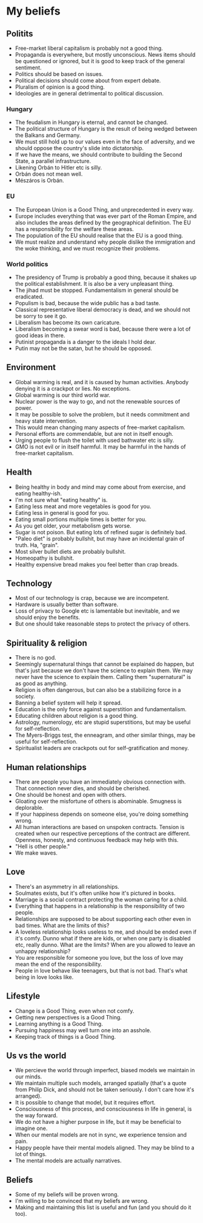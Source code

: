 # My beliefs

## Politits
- Free-market liberal capitalism is probably not a good thing.
- Propaganda is everywhere, but mostly unconscious. News items should be questioned or ignored, but it is good to keep track of the general sentiment.
- Politics should be based on issues.
- Political decisions should come about from expert debate.
- Pluralism of opinion is a good thing.
- Ideologies are in general detrimental to political discussion.

### Hungary
- The feudalism in Hungary is eternal, and cannot be changed.
- The political structure of Hungary is the result of being wedged between the Balkans and Germany.
- We must still hold up to our values even in the face of adversity, and we should oppose the country's slide into dictatorship.
- If we have the means, we should contribute to building the Second State, a parallel infrastructure.
- Likening Orbán to Hitler etc is silly.
- Orbán does not mean well.
- Mészáros is Orbán.

### EU
- The European Union is a Good Thing, and unprecedented in every way.
- Europe includes everything that was ever part of the Roman Empire, and also includes the areas defined by the geographical definition. The EU has a responsibility for the welfare these areas.
- The population of the EU should realise that the EU is a good thing.
- We must realize and understand why people dislike the immigration and the woke thinking, and we must recognize their problems.

### World politics
- The presidency of Trump is probably a good thing, because it shakes up the political establishment. It is also be a very unpleasant thing.
- The jihad must be stopped. Fundamentalism in general should be eradicated.
- Populism is bad, because the wide public has a bad taste.
- Classical representative liberal democracy is dead, and we should not be sorry to see it go.
- Liberalism has become its own caricature.
- Liberalism becoming a swear word is bad, because there were a lot of good ideas in there.
- Putinist propaganda is a danger to the ideals I hold dear.
- Putin may not be the satan, but he should be opposed.

## Environment
- Global warming is real, and it is caused by human activities. Anybody denying it is a crackpot or lies. No exceptions.
- Global warming is our third world war. 
- Nuclear power is the way to go, and not the renewable sources of power.
- It may be possible to solve the problem, but it needs commitment and heavy state intervention.
- This would mean changing many aspects of free-market capitalism.
- Personal efforts are commendable, but are not in itself enough.
- Urging people to flush the toilet with used bathwater etc is silly.
- GMO is not evil or in itself harmful. It may be harmful in the hands of free-market capitalism.

## Health
- Being healthy in body and mind may come about from exercise, and eating healthy-ish.
- I'm not sure what "eating healthy" is.
- Eating less meat and more vegetables is good for you.
- Eating less in general is good for you.
- Eating small portions multiple times is better for you.
- As you get older, your metabolism gets worse.
- Sugar is not poison. But eating lots of refined sugar is definitely bad.
- "Paleo diet" is probably bullshit, but may have an incidental grain of truth. Ha, "grain".
- Most silver bullet diets are probably bullshit.
- Homeopathy is bullshit.
- Healthy expensive bread makes you feel better than crap breads.

## Technology
- Most of our technology is crap, because we are incompetent.
- Hardware is usually better than software.
- Loss of privacy to Google etc is lamentable but inevitable, and we should enjoy the benefits.
- But one should take reasonable steps to protect the privacy of others.

## Spirituality & religion
- There is no god.
- Seemingly supernatural things that cannot be explained do happen, but that's just because we don't have the science to explain them. We may never have the science to explain them. Calling them "supernatural" is as good as anything.
- Religion is often dangerous, but can also be a stabilizing force in a society.
- Banning a belief system will help it spread.
- Education is the only force against superstition and fundamentalism.
- Educating children about religion is a good thing. 
- Astrology, numerology, etc are stupid superstitions, but may be useful for self-reflection.
- The Myers-Briggs test, the enneagram, and other similar things, may be useful for self-reflection.
- Spiritualist leaders are crackpots out for self-gratification and money.

## Human relationships
- There are people you have an immediately obvious connection with. That connection never dies, and should be cherished.
- One should be honest and open with others. 
- Gloating over the misfortune of others is abominable. Smugness is deplorable.
- If your happiness depends on someone else, you're doing something wrong.
- All human interactions are based on unspoken contracts. Tension is created when our respective perceptions of the contract are different. Openness, honesty, and continuous feedback may help with this.
- "Hell is other people."
- We make waves.

## Love
- There's an asymmetry in all relationships.
- Soulmates exists, but it's often unlike how it's pictured in books.
- Marriage is a social contract protecting the woman caring for a child.
- Everything that happens in a relationship is the responsibility of two people.
- Relationships are supposed to be about supporting each other even in bad times. What are the limits of this?
- A loveless relationship looks useless to me, and should be ended even if it's comfy. Dunno what if there are kids, or when one party is disabled etc, really dunno. What are the limits? When are you allowed to leave an unhappy relationship?
- You are responsible for someone you love, but the loss of love may mean the end of the responsibility.
- People in love behave like teenagers, but that is not bad. That's what being in love looks like.

## Lifestyle
- Change is a Good Thing, even when not comfy.
- Getting new perspectives is a Good Thing.
- Learning anything is a Good Thing.
- Pursuing happiness may well turn one into an asshole.
- Keeping track of things is a Good Thing.

## Us vs the world
- We percieve the world through imperfect, biased models we maintain in our minds.
- We maintain multiple such models, arranged spatially (that's a quote from Philip Dick, and should not be taken seriously. I don't care how it's arranged).
- It is possible to change that model, but it requires effort.
- Consciousness of this process, and consciousness in life in general, is the way forward.
- We do not have a higher purpose in life, but it may be beneficial to imagine one.
- When our mental models are not in sync, we experience tension and pain.
- Happy people have their mental models aligned. They may be blind to a lot of things.
- The mental models are actually narratives.

## Beliefs
- Some of my beliefs will be proven wrong.
- I'm willing to be convinced that my beliefs are wrong.
- Making and maintaining this list is useful and fun (and you should do it too).
